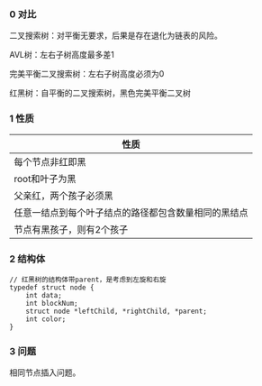 ### 0 对比

二叉搜索树：对平衡无要求，后果是存在退化为链表的风险。

AVL树：左右子树高度最多差1

完美平衡二叉搜索树：左右子树高度必须为0

红黑树：自平衡的二叉搜索树，黑色完美平衡二叉树

### 1 性质

| 性质                                                 |
| ---------------------------------------------------- |
| 每个节点非红即黑                                     |
| root和叶子为黑                                       |
| 父亲红，两个孩子必须黑                               |
| 任意一结点到每个叶子结点的路径都包含数量相同的黑结点 |
| 节点有黑孩子，则有2个孩子                            |

### 2 结构体

```
// 红黑树的结构体带parent，是考虑到左旋和右旋
typedef struct node {
	int data;
	int blockNum;
	struct node *leftChild, *rightChild, *parent;
    int color;
}
```

### 3 问题

相同节点插入问题。
